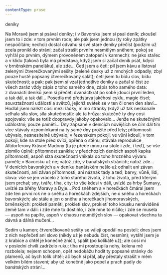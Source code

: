 ```yaml
---
contentType: prose
---
```


<section>

deníky

Na Moravě jsem si psával deníky; i v Bavorsku jsem si psal deník; zkoušel jsem to i zde: v tom prvním roce; ale pak jsem jednou (ty roky zpátky nespočítám; nechci) dostal odvahu si své staré deníky přečíst (podzim už zcela pronikl do strání; začal strašit prvním nesmělým sněhem; pokoj se vyhřál po prvním, dýmem provoněném zatopení v kamnech): ne jako stařec a v klidu (taková byla má představa, když jsem si začal deník psát, kdysi v brněnském paneláku), ale zde… Četl jsem a četl; pil jsem kávu a listoval zelenými čtverečkovanými sešity (zelené desky už z mnohých odpadly; zbyl pouze hustě popsaný čtverečkovaný salát); četl jsem tu bídu slov, bídu skutečnosti; a pak: pak jsem si vzal jednotlivé deníky a začal si číst ze všech zaráz vždy zápis z toho samého dne, zápis toho samého data: z dvanácti deníků jsem si přečetl dvanáctkrát po sobě jdoucí první leden, a tak dál, a tak dál… Posedla mě představa jakéhosi cyklu, magie čísel; souvztažnosti událostí a světců, jejichž svátek se v ten či onen den slaví… Hodlal jsem nalézt cosi mezi řádky, mimo stránky (když už tak neskonale selhala síla slov, síla skutečnosti): ale ta hrůza: skutečně ty dny cosi spojovalo: vše se totiž doopravdy jakoby opakovalo… Jenže ne skutečnými událostmi; pouze pamětí… Dny zapsané v denících novějších se čím dál tím více stávaly vzpomínkami na ty samé dny prožité před lety; přítomnosti ubývalo, nesnesitelně ubývalo; v řezenském pokoji, ve vůni kdoulí, v tom pokoji, kde na stole před svící, opřena o stěnu, stávala reprodukce Altdorferovy Krásné Madony (ta je přede mnou na stole i zde, i teď), se vše zlomilo úplně: přítomnost zanikla; v předchozích denících aspoň kapka přítomnosti, aspoň slza skutečnosti vnikala do toho hrozného vývaru paměti; v Bavorsku už ne; natož zde, v banátských stráních; natož zde… V denících bavorských a v deníku banátském nešlo už odhalit ani závan skutečnosti, ani závan přítomnosti, ani náznak tady a teď; barvy, vůně, lidi, slova: vše se jen vracelo z toho starého života, z toho života, před kterým jsem prchal; sny, tváře, tíha, city: to vše kdesi v dáli, uvízlé za hrby Šumavy, uvízlé za břehy Moravy a Dyje… Pod sněhem a v horečkách čmáral jsem zde ten první rok ne o sněhu a horečkách zdejších, ne o sněhu a horečkách bavorských; ale stále a jen o sněhu a horečkách jihomoravských, brněnských: prokletí paměti, prokletí slov, prokletí toho kousku nenáviděné země tam v dáli: i zde mne to dostihlo, i zde mne to ničilo; i zde se musela — aspoň na papíře, aspoň v chaosu neumělých slov — opakovat všechna ta dávná a dálná mučení…

Sedím u kamen; čtverečkované sešity se válejí opodál na posteli; dnes jsem z nich nepřečetl ani slovo (nikdy už je nebudu číst, nesmím); vytáhl jsem je z krabice a chtěl je konečně zničit, spálit (po kolikáté už); ale cosi mi v poslední chvíli zadrželo ruku; tíha mi prostoupila nohy, kolena mě rozbolela; nejsem schopen, opět nedokážu hodit ty popsané stránky do plamenů, ač bych tolik chtěl; ač bych si přál, aby přestaly strašit v mém velkém bílém stavení; aby už konečně jako popel a prach padly do banátských strání…

</section>
